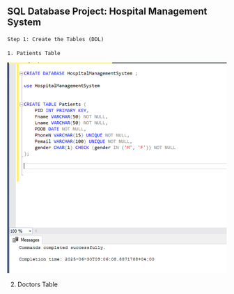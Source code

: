   
   ## SQL Database Project:  Hospital Management System

    Step 1: Create the Tables (DDL)

    1. Patients Table

   ![](image/1.png)

   2. Doctors Table